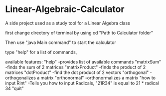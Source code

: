 # Linear-Algebraic-Calculator

A side project used as a study tool for a Linear Algebra class

first change directory of terminal by using cd "Path to Calculator folder" 

Then use "java Main command" to start the calculator

type "help" for a list of commands,

available features:
"help"
    -provides list of available commands
"matrixSum"
    -finds the sum of 2 matrices
"matrixProduct"
    -finds the product of 2 matrices
"dotProduct"
    -find the dot product of 2 vectors
"orthogonal"
    -orthogonalizes a matrix
"orthonormal"
    -orthonormalizes a matrix
"how to input Rint"
    -Tells you how to input Radicals, "21R34" is equal to 21 * radical 34
"quit"
